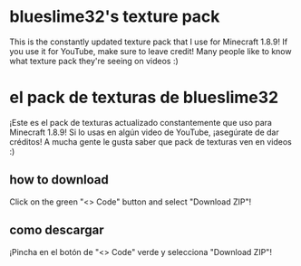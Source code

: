 # blueslime32's texture pack
This is the constantly updated texture pack that I use for Minecraft 1.8.9! If you use it for YouTube, make sure to leave credit! Many people like to know what texture pack they're seeing on videos :)

# el pack de texturas de blueslime32
¡Este es el pack de texturas actualizado constantemente que uso para Minecraft 1.8.9! Si lo usas en algún video de YouTube, ¡asegúrate de dar créditos! A mucha gente le gusta saber que pack de texturas ven en videos :)

## how to download
Click on the green "<> Code" button and select "Download ZIP"!

## como descargar
¡Pincha en el botón de "<> Code" verde y selecciona "Download ZIP"!
